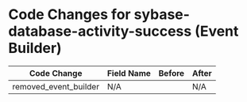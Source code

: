 # Code Changes for sybase-database-activity-success (Event Builder)

| Code Change | Field Name | Before | After |
|-------------|------------|--------|-------|
| removed_event_builder | N/A |  | N/A |